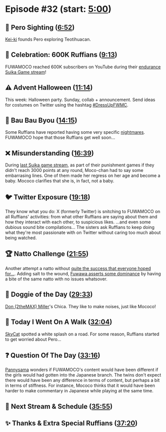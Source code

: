 # Episode #32 (start: [5:00](https://youtu.be/qTcTR5q0gTk?t=5m00s))

## 👀 Pero Sighting ([6:52](https://youtu.be/qTcTR5q0gTk?t=6m52s))

[Kei-ki](https://twitter.com/kei_ki/status/1694435692896469225) founds Pero exploring Teotihuacan.

## 🐾 Celebration: 600K Ruffians ([9:13](https://youtu.be/qTcTR5q0gTk?t=9m13s))

FUWAMOCO reached 600K subscribers on YouTube during their [endurance Suika Game stream](https://youtu.be/3PFyuPcp-Fw?t=13583)!

## ⚠️ Advent Halloween ([11:14](https://youtu.be/qTcTR5q0gTk?t=11m14s))

This week: Halloween party. Sunday, collab + announcement. Send ideas for costumes on Twitter using the hashtag [#DressUpFWMC](https://twitter.com/search?q=%23DressUpFWMC).

## 🤒 Bau Bau Byou ([14:15](https://youtu.be/qTcTR5q0gTk?t=14m15s))

Some Ruffians have reported having some very specific [nightmares](https://youtu.be/QW_VwFyUBeU). FUWAMOCO hope that those Ruffians get well soon...

## ❌ Misunderstanding ([16:39](https://youtu.be/qTcTR5q0gTk?t=16m39s))

During [last Suika game stream](https://youtu.be/3PFyuPcp-Fw?t=5321), as part of their punishment games if they didn't reach 3000 points at any round, Moco-chan had to say some embarrasing lines. One of them made her regress on her age and become a baby. Mococo clarifies that she is, in fact, not a baby.

## 🐦 Twitter Exposure ([19:18](https://youtu.be/qTcTR5q0gTk?t=19m18s))

They know what you do: X (formerly Twitter) is snitching to FUWAMOCO on all Ruffians' activities: from what other Ruffians are saying about them and how they interact with each other, to suspicious likes. ...and even some dubious sound bite compilations... The sisters ask Ruffians to keep doing what they're most passionate with on Twitter without caring too much about being watched.

## 🏆 Natto Challenge ([21:55](https://youtu.be/qTcTR5q0gTk?t=21m55s))

Another attempt a natto without [quite the success that everyone hoped for...](https://youtu.be/qTcTR5q0gTk?t=1602). Adding salt to the wound, [Fuwawa asserts some dominance](https://youtu.be/qTcTR5q0gTk?t=1727) by having a bite of the same natto with no issues whatsover.

## 🐶 Doggie of the Day ([29:33](https://youtu.be/qTcTR5q0gTk?t=29m33s))

[Don (2theMAX) Miller](https://twitter.com/2theMAXStairFax/status/1712834437103116612)'s Chica. They like to make noises, just like Mococo!

## 🚶 Today I Went On A Walk ([32:04](https://youtu.be/qTcTR5q0gTk?t=32m04s))

[SkyCat](https://twitter.com/SkyCat46/status/1712131846144753694) spotted a white splash on a road. For some reason, Ruffians started to get worried about Pero...

## ❓ Question Of The Day ([33:16](https://youtu.be/qTcTR5q0gTk?t=33m16s))

[Pannysama](https://twitter.com/Pannysama/status/1713500769536946180) wonders if FUWAMOCO's content would have been different if the girls would had gotten into the Japanese branch. The twins don't expect there would have been any difference in terms of content, but perhaps a bit in terms of stiffness. For instance, Mococo thinks that it would have been harder to make commentary in Japanese while playing at the same time.

## 📅 Next Stream & Schedule ([35:55](https://youtu.be/qTcTR5q0gTk?t=35m55s))

## ✨ Thanks & Extra Special Ruffians ([37:20](https://youtu.be/qTcTR5q0gTk?t=37m20s))
